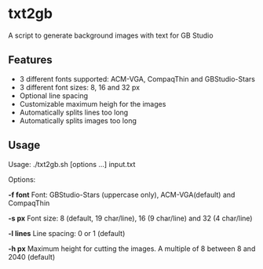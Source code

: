 # txt2gb
A script to generate background images with text for GB Studio

## Features
* 3 different fonts supported: ACM-VGA, CompaqThin and GBStudio-Stars
* 3 different font sizes: 8, 16 and 32 px
* Optional line spacing
* Customizable maximum heigh for the images
* Automatically splits lines too long
* Automatically splits images too long

## Usage

Usage: ./txt2gb.sh [options ...] input.txt

Options: 

 **-f font**         Font: GBStudio-Stars (uppercase only), ACM-VGA(default) and CompaqThin
   
 **-s px**           Font size: 8 (default, 19 char/line), 16 (9 char/line) and 32 (4 char/line)
 
 **-l lines**        Line spacing: 0 or 1 (default)
    
 **-h px**           Maximum height for cutting the images. A multiple of 8 between 8 and 2040 (default)

